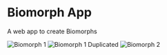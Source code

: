# Biomorph App </br>
A web app to create Biomorphs</br>

![Biomorph 1](https://i.ibb.co/7zxv54b/photo-2020-05-12-16-50-09.jpg)
![Biomorph 1 Duplicated](https://i.ibb.co/7rycbPv/photo-2020-05-12-16-50-11.jpg)
![Biomorph 2](https://i.ibb.co/8s76vZc/photo-2020-05-12-16-50-13.jpg)
